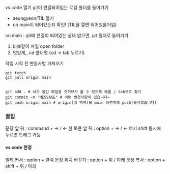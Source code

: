 vs code 열기
git이 연결되어있는 로컬 폴더를 들어가기
- seungyeon/TIL 열기
- on main이 되어있는지 확인! (TIL을 열면 되어있을거임)

on main : git에 연결이 되어있는 상태 
없으면, git 폴더로 들어가기
1. 바보같이 파일 open  folder
2. 멋있게,,  cd 폴더명 (cd →  tab 누르기)

작업 시작 전 변동사항 가져오기
```shell
git fetch
git pull origin main
```


``` shell

git add . # 내가 올린 파일을 깃허브가 볼 수 있도록 해줌 / tab으로 찾기
git commit -m "MESSAGE" # 이런 변경사항이 있습니다~
git push origin main # origin(내 맥북)을 main 브랜치에 push(올리겠습니다)

```


### 꿀팁
문장 앞 뒤 : command + → / <- 
한 토큰 앞 뒤 : option + → / <- 
여기 shift 동시에 누르면 드래그 가능

#### vs code 한정
멀티 커서 : option + 클릭
문장 위치 바꾸기 : option + 위 / 아래
문장 복사 : option + shift + 위 / 아래

